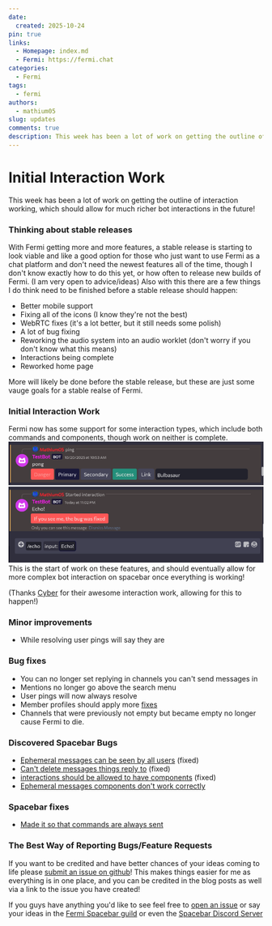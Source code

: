 ```yaml
---
date:
  created: 2025-10-24
pin: true
links:
  - Homepage: index.md
  - Fermi: https://fermi.chat
categories:
  - Fermi
tags:
  - fermi
authors:
  - mathium05
slug: updates
comments: true
description: This week has been a lot of work on getting the outline of interaction working, which should allow for much richer bot interactions in the future!
---
```


# Initial Interaction Work
This week has been a lot of work on getting the outline of interaction working, which should allow for much richer bot interactions in the future!

<!-- more -->
### Thinking about stable releases
With Fermi getting more and more features, a stable release is starting to look viable and like a good option for those who just want to use Fermi as a chat platform and don't need the newest features all of the time, though I don't know exactly how to do this yet, or how often to release new builds of Fermi. (I am very open to advice/ideas) Also with this there are a few things I do think need to be finished before a stable release should happen:

* Better mobile support
* Fixing all of the icons (I know they're not the best)
* WebRTC fixes (it's a lot better, but it still needs some polish)
* A lot of bug fixing
* Reworking the audio system into an audio worklet (don't worry if you don't know what this means)
* Interactions being complete
* Reworked home page

More will likely be done before the stable release, but these are just some vauge goals for a stable realse of Fermi.

### Initial Interaction Work
Fermi now has some support for some interaction types, which include both commands and components, though work on neither is complete.
![](../assets/updates5_20251024230205136.png)
![](../assets/updates5_20251024230237860.png)
This is the start of work  on these features, and should eventually allow for more complex bot interaction on spacebar once everything is working!

(Thanks [Cyber](https://github.com/CyberL1) for their awesome interaction work, allowing for this to happen!)
### Minor improvements
* While resolving user pings will say they are


### Bug fixes
* You can no longer set replying in channels you can't send messages in
* Mentions no longer go above the search menu
* User pings will now always resolve 
* Member profiles should apply more [fixes](https://github.com/MathMan05/Fermi/issues/151)
* Channels that were previously not empty but became empty no longer cause Fermi to die.

### Discovered Spacebar Bugs
* [Ephemeral messages can be seen by all users](https://github.com/spacebarchat/server/issues/1348) (fixed)
* [Can't delete messages things reply to](https://github.com/spacebarchat/server/issues/1350) (fixed)
* [interactions should be allowed to have components](https://github.com/spacebarchat/server/issues/1351) (fixed)
* [Ephemeral messages components don't work correctly](https://github.com/spacebarchat/server/issues/1369)

### Spacebar fixes
* [Made it so that commands are always sent](https://github.com/spacebarchat/server/pull/1363/files)

### The Best Way of Reporting Bugs/Feature Requests
If you want to be credited and have better chances of your ideas coming to life please [submit an issue on github](https://github.com/MathMan05/Fermi/issues)! This makes things easier for me as everything is in one place, and you can be credited in the blog posts as well via a link to the issue you have created!

If you guys have anything you'd like to see feel free to [open an issue](https://github.com/MathMan05/Fermi/issues/new) or say your ideas in the [Fermi Spacebar guild](https://fermi.chat/invite/USgYJo?instance=https%3A%2F%2Fspacebar.chat) or even the [Spacebar Discord Server](https://discord.gg/JDjMXTGeY9)
